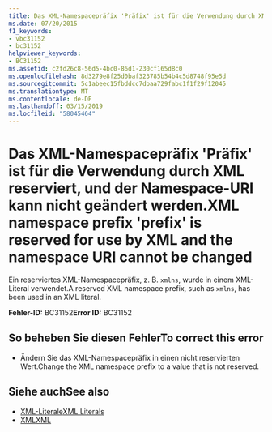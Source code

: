 ```yaml
---
title: Das XML-Namespacepräfix 'Präfix' ist für die Verwendung durch XML reserviert, und der Namespace-URI kann nicht geändert werden.
ms.date: 07/20/2015
f1_keywords:
- vbc31152
- bc31152
helpviewer_keywords:
- BC31152
ms.assetid: c2fd26c8-56d5-4bc0-86d1-230cf165d8c0
ms.openlocfilehash: 8d3279e8f25d0baf323785b54b4c5d8748f95e5d
ms.sourcegitcommit: 5c1abeec15fbddcc7dbaa729fabc1f1f29f12045
ms.translationtype: MT
ms.contentlocale: de-DE
ms.lasthandoff: 03/15/2019
ms.locfileid: "58045464"
---
```

# <a name="xml-namespace-prefix-prefix-is-reserved-for-use-by-xml-and-the-namespace-uri-cannot-be-changed"></a><span data-ttu-id="5b019-102">Das XML-Namespacepräfix 'Präfix' ist für die Verwendung durch XML reserviert, und der Namespace-URI kann nicht geändert werden.</span><span class="sxs-lookup"><span data-stu-id="5b019-102">XML namespace prefix 'prefix' is reserved for use by XML and the namespace URI cannot be changed</span></span>
<span data-ttu-id="5b019-103">Ein reserviertes XML-Namespacepräfix, z. B. `xmlns`, wurde in einem XML-Literal verwendet.</span><span class="sxs-lookup"><span data-stu-id="5b019-103">A reserved XML namespace prefix, such as `xmlns`, has been used in an XML literal.</span></span>  
  
 <span data-ttu-id="5b019-104">**Fehler-ID:** BC31152</span><span class="sxs-lookup"><span data-stu-id="5b019-104">**Error ID:** BC31152</span></span>  
  
## <a name="to-correct-this-error"></a><span data-ttu-id="5b019-105">So beheben Sie diesen Fehler</span><span class="sxs-lookup"><span data-stu-id="5b019-105">To correct this error</span></span>  
  
-   <span data-ttu-id="5b019-106">Ändern Sie das XML-Namespacepräfix in einen nicht reservierten Wert.</span><span class="sxs-lookup"><span data-stu-id="5b019-106">Change the XML namespace prefix to a value that is not reserved.</span></span>  
  
## <a name="see-also"></a><span data-ttu-id="5b019-107">Siehe auch</span><span class="sxs-lookup"><span data-stu-id="5b019-107">See also</span></span>

- [<span data-ttu-id="5b019-108">XML-Literale</span><span class="sxs-lookup"><span data-stu-id="5b019-108">XML Literals</span></span>](../../visual-basic/language-reference/xml-literals/index.md)
- [<span data-ttu-id="5b019-109">XML</span><span class="sxs-lookup"><span data-stu-id="5b019-109">XML</span></span>](../../visual-basic/programming-guide/language-features/xml/index.md)
